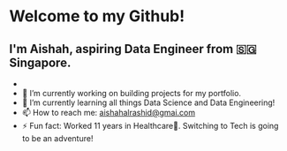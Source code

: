 # Welcome to my Github!
## I'm Aishah, aspiring Data Engineer from 🇸🇬**Singapore**.
- 
- 🔭 I’m currently working on building projects for my portfolio.
- 🌱 I’m currently learning all things Data Science and Data Engineering!
- 📫 How to reach me: aishahalrashid@gmai.com
- ⚡ Fun fact: Worked 11 years in Healthcare🏥. Switching to Tech is going to be an adventure!
